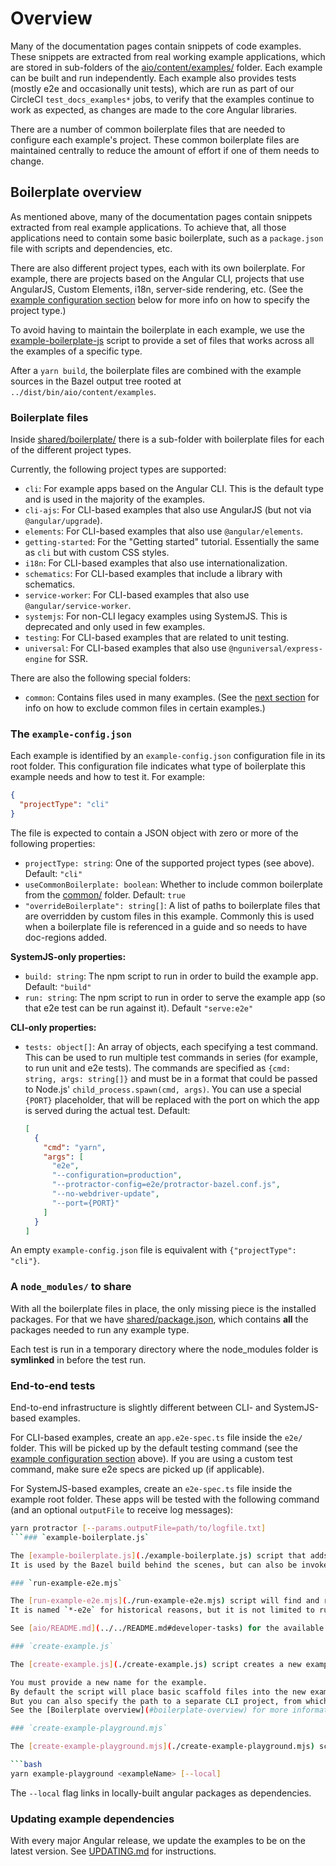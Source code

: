 # Overview

Many of the documentation pages contain snippets of code examples.
These snippets are extracted from real working example applications, which are stored in sub-folders of the [aio/content/examples/](.) folder.
Each example can be built and run independently.
Each example also provides tests (mostly e2e and occasionally unit tests), which are run as part of our CircleCI `test_docs_examples*` jobs, to verify that the examples continue to work as expected, as changes are made to the core Angular libraries.

There are a number of common boilerplate files that are needed to configure each example's project.
These common boilerplate files are maintained centrally to reduce the amount of effort if one of them needs to change.

## Boilerplate overview

As mentioned above, many of the documentation pages contain snippets extracted from real example applications.
To achieve that, all those applications need to contain some basic boilerplate, such as a `package.json` file with scripts and dependencies, etc.

There are also different project types, each with its own boilerplate.
For example, there are projects based on the Angular CLI, projects that use AngularJS, Custom Elements, i18n, server-side rendering, etc.
(See the [example configuration section](#example-config) below for more info on how to specify the project type.)

To avoid having to maintain the boilerplate in each example, we use the [example-boilerplate-js](./example-boilerplate.js) script to provide a set of files that works across all the examples of a specific type.

After a `yarn build`, the boilerplate files are combined with the example sources in the Bazel
output tree rooted at `../dist/bin/aio/content/examples`.

### Boilerplate files

Inside [shared/boilerplate/](./shared/boilerplate) there is a sub-folder with boilerplate files for each of the different project types.

Currently, the following project types are supported:

- `cli`: For example apps based on the Angular CLI. This is the default type and is used in the majority of the examples.
- `cli-ajs`: For CLI-based examples that also use AngularJS (but not via `@angular/upgrade`).
- `elements`: For CLI-based examples that also use `@angular/elements`.
- `getting-started`: For the "Getting started" tutorial. Essentially the same as `cli` but with custom CSS styles.
- `i18n`: For CLI-based examples that also use internationalization.
- `schematics`: For CLI-based examples that include a library with schematics.
- `service-worker`: For CLI-based examples that also use `@angular/service-worker`.
- `systemjs`: For non-CLI legacy examples using SystemJS. This is deprecated and only used in few examples.
- `testing`: For CLI-based examples that are related to unit testing.
- `universal`: For CLI-based examples that also use `@nguniversal/express-engine` for SSR.

There are also the following special folders:
- `common`: Contains files used in many examples.
  (See the [next section](#example-config) for info on how to exclude common files in certain examples.)<a name="example-config"></a>
### The `example-config.json`

Each example is identified by an `example-config.json` configuration file in its root folder.
This configuration file indicates what type of boilerplate this example needs and how to test it.
For example:

```json
{
  "projectType": "cli"
}
```

The file is expected to contain a JSON object with zero or more of the following properties:

- `projectType: string`: One of the supported project types (see above).
  Default: `"cli"`
- `useCommonBoilerplate: boolean`: Whether to include common boilerplate from the [common/](./shared/boilerplate/common) folder.
  Default: `true`
- `"overrideBoilerplate": string[]`: A list of paths to boilerplate files that are overridden by custom files in this example.
  Commonly this is used when a boilerplate file is referenced in a guide and so needs to have doc-regions added.

**SystemJS-only properties:**
- `build: string`: The npm script to run in order to build the example app.
  Default: `"build"`
- `run: string`: The npm script to run in order to serve the example app (so that e2e test can be run against it).
  Default `"serve:e2e"`

**CLI-only properties:**
- `tests: object[]`: An array of objects, each specifying a test command. This can be used to run multiple test commands in series (for example, to run unit and e2e tests).
  The commands are specified as `{cmd: string, args: string[]}` and must be in a format that could be passed to Node.js' `child_process.spawn(cmd, args)`. You can use a special `{PORT}` placeholder, that will be replaced with the port on which the app is served during the actual test.
  Default:

  ```json
  [
    {
      "cmd": "yarn",
      "args": [
        "e2e",
        "--configuration=production",
        "--protractor-config=e2e/protractor-bazel.conf.js",
        "--no-webdriver-update",
        "--port={PORT}"
      ]
    }
  ]
  ```

An empty `example-config.json` file is equivalent with `{"projectType": "cli"}`.<a name="symlinked-node_modules"></a>
### A `node_modules/` to share

With all the boilerplate files in place, the only missing piece is the installed packages.
For that we have [shared/package.json](./shared/package.json), which contains **all** the packages needed to run any example type.

Each test is run in a temporary directory where the node_modules folder is **symlinked** in before the test run.

### End-to-end tests

End-to-end infrastructure is slightly different between CLI- and SystemJS-based examples.

For CLI-based examples, create an `app.e2e-spec.ts` file inside the `e2e/` folder.
This will be picked up by the default testing command (see the [example configuration section](#example-config) above).
If you are using a custom test command, make sure e2e specs are picked up (if applicable).

For SystemJS-based examples, create an `e2e-spec.ts` file inside the example root folder.
These apps will be tested with the following command (and an optional `outputFile` to receive log messages):

```sh
yarn protractor [--params.outputFile=path/to/logfile.txt]
```### `example-boilerplate.js`

The [example-boilerplate.js](./example-boilerplate.js) script that adds boilerplate to examples.
It is used by the Bazel build behind the scenes, but can also be invoked via `yarn example-list-overrides` to print a list of all example files that override boilerplate files.

### `run-example-e2e.mjs`

The [run-example-e2e.mjs](./run-example-e2e.mjs) script will find and run the e2e tests for a single example. Although it only runs e2e tests by default, it can be configured to run any test command (for CLI-based examples) by using the `tests` property of the [example-config.json](#example-config) file.
It is named `*-e2e` for historical reasons, but it is not limited to running e2e tests.

See [aio/README.md](../../README.md#developer-tasks) for the available command-line options.

### `create-example.js`

The [create-example.js](./create-example.js) script creates a new example under the `aio/content/examples` directory.

You must provide a new name for the example.
By default the script will place basic scaffold files into the new example (from [shared/example-scaffold](./shared/example-scaffold)).
But you can also specify the path to a separate CLI project, from which the script will copy files that would not be considered "boilerplate".
See the [Boilerplate overview](#boilerplate-overview) for more information.

### `create-example-playground.mjs`

The [create-example-playground.mjs](./create-example-playground.mjs) script combines example sources, boilerplate, and shared node_modules deps into git-ignored playground directory `content/example-playground/{{EXAMPLE}}` that can be used for manual testing. This should be invoked via the yarn script:

```bash
yarn example-playground <exampleName> [--local]
```

The `--local` flag links in locally-built angular packages as dependencies.

### Updating example dependencies

With every major Angular release, we update the examples to be on the latest version.
See [UPDATING.md](./UPDATING.md) for instructions.
